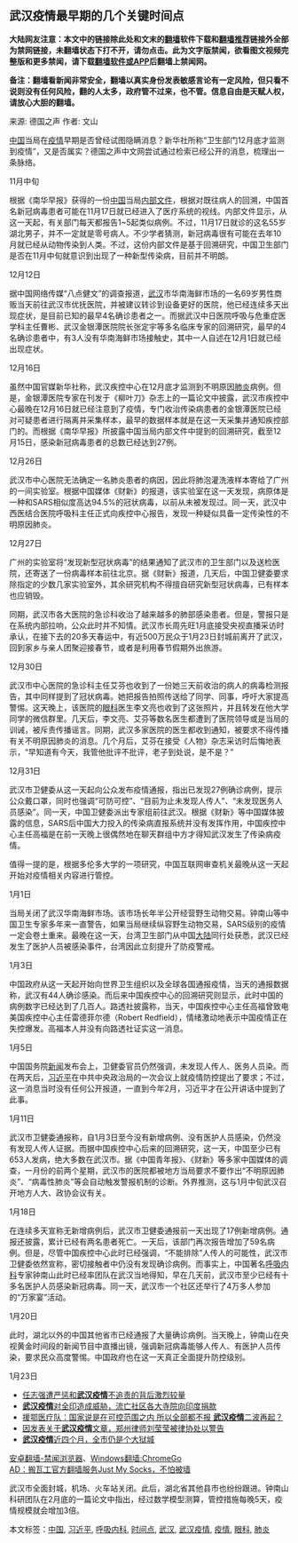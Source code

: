  <h2>武汉疫情最早期的几个关键时间点</h2> <p class="notice"><b>大陆网友注意：本文中的链接除此处和文末的<a href="https://github.com/bannedbook/fanqiang" >翻墙</a>软件下载和<a href="https://github.com/killgcd/justmysocks/blob/master/README.md">翻墙推荐</a>链接外全部为禁网链接，未翻墙状态下打不开，请勿点击。此为文字版禁闻，欲看图文视频完整版和更多禁闻，请下载<a href="https://github.com/bannedbook/fanqiang">翻墙软件或APP</a>后翻墙上禁闻网。</p><p>备注：翻墙看新闻非常安全，翻墙以真实身份发表敏感言论有一定风险，但只看不说则没有任何风险，翻的人太多，政府管不过来，也不管。信息自由是天赋人权，请放心大胆的翻墙。</b></p>  <div class="entry"> <p>来源:&nbsp;德国之声                            作者:&nbsp;文山                                                 </p> <p><span class='wp_keywordlink_affiliate'><a href="https://www.bannedbook.org/" title="中国" target="_blank">中国</a></span>当局在<a href="https://www.bannedbook.org/bnews/tag/%E7%96%AB%E6%83%85/" class="st_tag internal_tag" rel="tag" title="标签 疫情 下的日志">疫情</a>早期是否曾经试图隐瞒消息？新华社所称“卫生部门12月底才监测到疫情”，又是否属实？德国之声中文网尝试通过检索已经公开的消息，梳理出一条脉络。</p> <p>11月中旬</p> <p>根据《南华早报》获得的一份<a href="https://www.bannedbook.org/bnews/tag/%E4%B8%AD%E5%9B%BD/" class="st_tag internal_tag" rel="tag" title="标签 中国 下的日志">中国</a>当局<span class='wp_keywordlink'><a href="https://www.bannedbook.org/forum34/" title="中共内部文件 中共保密文件 解密文件" target="_blank">内部文件</a></span>，根据对既往病人的回溯，中国首名新冠病毒患者可能在11月17日就已经进入了医疗系统的视线。内部文件显示，从这一天起，有关部门每天都报告1~5起类似病例。不过，11月17日就诊的这名55岁湖北男子，并不一定就是零号病人。不少学者猜测，新冠病毒很有可能在去年10月就已经从动物传染到人类。不过，这份内部文件是基于回溯研究，中国卫生部门是否在11月中旬就意识到出现了一种新型传染病，目前并不明朗。</p> <p>12月12日</p> <p>据中国网络传媒“八点健文”的调查报道，<a href="https://www.bannedbook.org/bnews/tag/%e6%ad%a6%e6%b1%89/" class="st_tag internal_tag" rel="tag" title="标签 武汉 下的日志">武汉</a>市华南海鲜市场的一名69岁男性商贩当天前往武汉市优抚医院，并被建议转诊到设备更好的医院，他已经连续多天出现症状，是目前已知的最早4名确诊患者之一。而据武汉中日医院呼吸与危重症医学科主任曹彬、武汉金银潭医院院长张定宇等多名临床专家的回溯研究，最早的4名确诊患者中，有3人没有华南海鲜市场接触史，其中一人自述在12月1日就已经出现症状。</p> <p>12月16日</p> <p>虽然中国官媒新华社称，武汉疾控中心在12月底才监测到不明原因<a href="https://www.bannedbook.org/bnews/tag/%e8%82%ba%e7%82%8e/" class="st_tag internal_tag" rel="tag" title="标签 肺炎 下的日志">肺炎</a>病例。但是，金银潭医院专家在刊发于《柳叶刀》杂志上的一篇论文中披露，武汉市疾控中心最晚在12月16日就已经注意到了疫情，专门收治传染病患者的金银潭医院已经对可疑患者进行隔离并采集样本，最早的数据样本就是在这一天采集并通知疾控部门的。而根据《南华早报》所披露中国当局内部文件中提到的回溯研究，截至12月15日，感染新冠病毒患者的总数已经达到27例。</p>  <p>12月26日</p> <p>武汉市中心医院无法确定一名肺炎患者的病因，因此将肺泡灌洗液样本寄给了广州的一间实验室。根据中国媒体《财新》的报道，该实验室在这一天发现，病原体是一种和SARS相似度高达94.5%的冠状病毒，以前从未被发现过。同一天，武汉中西医结合医院呼吸科主任正式向疾控中心报告，发现一种疑似具备一定传染性的不明原因肺炎。</p> <p>12月27日</p> <p>广州的实验室将“发现新型冠状病毒”的结果通知了武汉市的卫生部门以及送检医院，还寄送了一份病毒样本前往北京。据《财新》报道，几天后，中国卫健委要求除指定的少数几家实验室外，其余研究机构不得擅自研究新型冠状病毒，已有样本也应销毁。</p> <p>同期，武汉市各大医院的急诊科收治了越来越多的肺部感染患者。但是，警报只是在系统内部拉响，公众此时并不知情。武汉市长周先旺1月底接受央视直播采访时承认，在接下去的20多天春运中，有近500万民众于1月23日封城前离开了武汉，回到家乡与亲人团聚迎接春节，或者是利用春节假期外出旅游。</p> <p>12月30日</p> <p>武汉市中心医院的急诊科主任艾芬也收到了一份她三天前收治的病人的病毒检测报告，其中同样提到了冠状病毒。她把报告拍照传送给了同学、同事，呼吁大家提高警惕。这天晚上，该医院的<a href="https://www.bannedbook.org/bnews/tag/%e7%9c%bc%e7%a7%91/" class="st_tag internal_tag" rel="tag" title="标签 眼科 下的日志">眼科</a>医生李文亮也收到了这张照片，并且转发在他大学同学的微信群里。几天后，李文亮、艾芬等数名医生都遭到了医院领导或是当局的训诫，被斥责传播谣言。同期，武汉多家医院的医生都收到通知，被要求不得传播有关不明原因肺炎的消息。几个月后，艾芬在接受《人物》杂志采访时后悔地表示，“早知道有今天，我管他批评不批评，老子到处说，是不是？”</p> <p>12月31日</p>  <p>武汉市卫健委从这一天起向公众发布疫情通报，指出已发现27例确诊病例，提示公众戴口罩，同时也强调“可防可控”、“目前为止未发现人传人”、“未发现医务人员感染”。同一天，中国卫健委派出专家组前往武汉。根据《财新》等中国媒体披露的信息，SARS后中国大力投入的传染病直报系统并没有发挥作用，中国疾控中心主任高福是在前一天晚上很偶然地在聊天群组中方才得知武汉发生了传染病疫情。</p> <p>值得一提的是，根据多伦多大学的一项研究，中国互联网审查机关最晚从这一天起开始对疫情相关内容进行管控。</p> <p>1月1日</p> <p>当局关闭了武汉华南海鲜市场。该市场长年半公开经营野生动物交易。钟南山等中国卫生专家多年来一直警告，如果当局继续纵容野生动物交易，SARS级别的疫情一定会卷土重来。最晚在这一天，台湾卫生部门从中国<span class='wp_keywordlink_affiliate'><a href="https://www.bannedbook.org/" title="大陆" target="_blank">大陆</a></span>同行处获悉，武汉已经发生了医护人员被感染事件，台湾因此立刻提升了防疫警戒。</p> <p>1月3日</p> <p>中国政府从这一天起开始向世界卫生组织以及全球各国通报疫情，当天的通报数据称，武汉有44人确诊感染。而后来中国疾控中心的回溯研究则显示，此时中国的病例数字已经达到了几百人。路透社披露称，当天，中国疾控中心主任高福曾致电美国疾控中心主任雷德菲尔德（Robert Redfield），情绪激动地表示中国疫情正在失控爆发。高福本人并没有向路透社证实这一消息。</p> <p>1月5日</p> <p>中国国务院<span class='wp_keywordlink_affiliate'><a href="https://www.bannedbook.org/" title="新闻">新闻</a></span>发布会上，卫健委官员仍然强调，未发现人传人、医务人员染。而在两天后，<a href="https://www.bannedbook.org/bnews/tag/%e4%b9%a0%e8%bf%91%e5%b9%b3/" class="st_tag internal_tag" rel="tag" title="标签 习近平 下的日志">习近平</a>在中共中央政治局的一次会议上就疫情防控提出了要求；不过，这一消息当时没有任何公开报道，一直到今年2月，习近平才在公开讲话中提到了此事。</p>  <p>1月11日</p> <p>武汉市卫健委通报称，自1月3日至今没有新增病例、没有医护人员感染，仍然没有发现人传人证据。而据中国疾控中心后来的回溯研究，这一天，中国至少已有653人发病，绝大多数在武汉市。据《中国青年报》、《财新》等多家中国媒体的调查，一月份的前两个星期，武汉市的医院都被地方当局要求不要作出“不明原因肺炎”、“病毒性肺炎”等会自动触发警报机制的诊断。外界推测，这与1月中旬武汉召开地方人大、政协会议有关。</p> <p>1月18日</p> <p>在连续多天宣称无新增病例后，武汉市卫健委通报前一天出现了17例新增病例。通报还披露，累计已经有两名患者死亡。一天后，该部门再次报告增加了59名病例。但是，尽管中国疾控中心此时已经强调，“不能排除”人传人的可能性，武汉市卫健委依然宣称，密切接触者中仍没有发现确诊病例。而事实上，中国著名<a href="https://www.bannedbook.org/bnews/tag/%e5%91%bc%e5%90%b8%e5%86%85%e7%a7%91/" class="st_tag internal_tag" rel="tag" title="标签 呼吸内科 下的日志">呼吸内科</a>专家钟南山此时已经率团队在武汉当地得知，早在几天前，武汉市至少已经有十多名医护人员感染新冠病毒。同一天，武汉市一个社区还举行了4万多人参加的“万家宴”活动。</p> <p>1月20日</p> <p>此时，湖北以外的中国其他省市已经通报了大量确诊病例。当天晚上，钟南山在央视黄金时间段的新闻节目中直播出镜，强调新冠病毒能够人传人、有医护人员传染，要求民众高度警惕。中国政府也在这一天真正全面提升防控级别。</p> <p>1月23日</p> <ul class='op-related-articles' title='相关阅读'> <li><a href='https://www.bannedbook.org/bnews/baitai/20200408/1308642.html' target='_blank'>任志强遭严惩和<b>武汉疫情</b>不追责的背后激烈较量</a></li> <li><a href='https://www.bannedbook.org/bnews/renquan/xizang/20200407/1308211.html' target='_blank'><b>武汉疫情</b>对全印造成威胁，流亡社区各大寺院向印度捐款</a></li> <li><a href='https://www.bannedbook.org/bnews/cbnews/20200407/1307995.html' target='_blank'>援鄂医疗队：国家说是在可控范围之内 所以全部都不报 <b>武汉疫情</b>二波再起？</a></li> <li><a href='https://www.bannedbook.org/bnews/weiquan/20200403/1306330.html' target='_blank'>因发表关于<b>武汉疫情</b>文章&#65292;郑州律师刘莹莹被律协处以警告</a></li> <li><a href='https://www.bannedbook.org/bnews/ssgc/20200403/1306112.html' target='_blank'><b>武汉疫情</b>近四个月，全市仍是个大狱城</a></li> </ul> <div class="texttj"> <a href="https://github.com/bannedbook/fanqiang/wiki/%E5%AE%89%E5%8D%93%E7%BF%BB%E5%A2%99-%E7%A6%81%E9%97%BB%E6%B5%8F%E8%A7%88%E5%99%A8" target="_blank">安卓翻墙-禁闻浏览器</a>、<a href="https://github.com/bannedbook/fanqiang/wiki/Chrome%E4%B8%80%E9%94%AE%E7%BF%BB%E5%A2%99%E5%8C%85" target="_blank">Windows翻墙:ChromeGo</a><br/> <a href="https://github.com/killgcd/justmysocks/blob/master/README.md" target="_blank">AD：搬瓦工官方翻墙服务Just My Socks，不怕被墙</a> </div><p>武汉市全面封城，机场、火车站关闭。此后，湖北省其他县市也纷纷跟进。钟南山科研团队在2月底的一篇论文中指出，经过数学模型测算，管控措施每晚5天，疫情规模就会增加3倍。</p> <a name='sharetosocial'></a>           </div><!--END ENTRY--> <div class="postfooter"> <div>本文标签：<a href="https://www.bannedbook.org/bnews/tag/%E4%B8%AD%E5%9B%BD/" rel="tag">中国</a>, <a href="https://www.bannedbook.org/bnews/tag/%e4%b9%a0%e8%bf%91%e5%b9%b3/" rel="tag">习近平</a>, <a href="https://www.bannedbook.org/bnews/tag/%e5%91%bc%e5%90%b8%e5%86%85%e7%a7%91/" rel="tag">呼吸内科</a>, <a href="https://www.bannedbook.org/bnews/tag/%E6%97%B6%E9%97%B4%E7%82%B9/" rel="tag">时间点</a>, <a href="https://www.bannedbook.org/bnews/tag/%e6%ad%a6%e6%b1%89/" rel="tag">武汉</a>, <a href="https://www.bannedbook.org/bnews/tag/%e6%ad%a6%e6%b1%89%e7%96%ab%e6%83%85/" rel="tag">武汉疫情</a>, <a href="https://www.bannedbook.org/bnews/tag/%E7%96%AB%E6%83%85/" rel="tag">疫情</a>, <a href="https://www.bannedbook.org/bnews/tag/%e7%9c%bc%e7%a7%91/" rel="tag">眼科</a>, <a href="https://www.bannedbook.org/bnews/tag/%e8%82%ba%e7%82%8e/" rel="tag">肺炎</a></div>  </div><!--END POSTFOOTER--> 